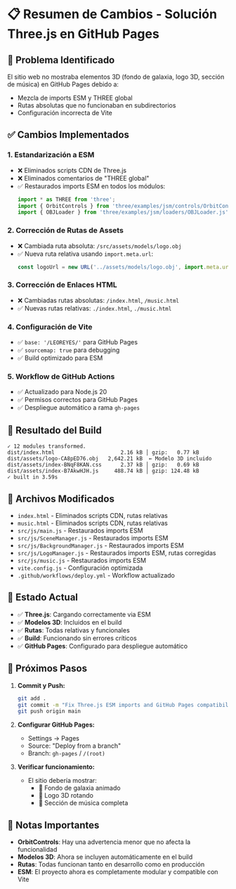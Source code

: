 # 📋 Resumen de Cambios - Solución Three.js en GitHub Pages

## 🎯 **Problema Identificado**
El sitio web no mostraba elementos 3D (fondo de galaxia, logo 3D, sección de música) en GitHub Pages debido a:
- Mezcla de imports ESM y THREE global
- Rutas absolutas que no funcionaban en subdirectorios
- Configuración incorrecta de Vite

## ✅ **Cambios Implementados**

### 1. **Estandarización a ESM**
- ❌ Eliminados scripts CDN de Three.js
- ❌ Eliminados comentarios de "THREE global"
- ✅ Restaurados imports ESM en todos los módulos:
  ```javascript
  import * as THREE from 'three';
  import { OrbitControls } from 'three/examples/jsm/controls/OrbitControls.js';
  import { OBJLoader } from 'three/examples/jsm/loaders/OBJLoader.js';
  ```

### 2. **Corrección de Rutas de Assets**
- ❌ Cambiada ruta absoluta: `/src/assets/models/logo.obj`
- ✅ Nueva ruta relativa usando `import.meta.url`:
  ```javascript
  const logoUrl = new URL('../assets/models/logo.obj', import.meta.url).href;
  ```

### 3. **Corrección de Enlaces HTML**
- ❌ Cambiadas rutas absolutas: `/index.html`, `/music.html`
- ✅ Nuevas rutas relativas: `./index.html`, `./music.html`

### 4. **Configuración de Vite**
- ✅ `base: '/LEOREYES/'` para GitHub Pages
- ✅ `sourcemap: true` para debugging
- ✅ Build optimizado para ESM

### 5. **Workflow de GitHub Actions**
- ✅ Actualizado para Node.js 20
- ✅ Permisos correctos para GitHub Pages
- ✅ Despliegue automático a rama `gh-pages`

## 🚀 **Resultado del Build**
```
✓ 12 modules transformed.
dist/index.html                     2.16 kB │ gzip:   0.77 kB
dist/assets/logo-CA8pED76.obj   2,642.21 kB  ← Modelo 3D incluido
dist/assets/index-BNqF8KAN.css      2.37 kB │ gzip:   0.69 kB
dist/assets/index-B7AkwHJH.js     488.74 kB │ gzip: 124.48 kB
✓ built in 3.59s
```

## 📁 **Archivos Modificados**
- `index.html` - Eliminados scripts CDN, rutas relativas
- `music.html` - Eliminados scripts CDN, rutas relativas
- `src/js/main.js` - Restaurados imports ESM
- `src/js/SceneManager.js` - Restaurados imports ESM
- `src/js/BackgroundManager.js` - Restaurados imports ESM
- `src/js/LogoManager.js` - Restaurados imports ESM, rutas corregidas
- `src/js/music.js` - Restaurados imports ESM
- `vite.config.js` - Configuración optimizada
- `.github/workflows/deploy.yml` - Workflow actualizado

## 🎉 **Estado Actual**
- ✅ **Three.js**: Cargando correctamente via ESM
- ✅ **Modelos 3D**: Incluidos en el build
- ✅ **Rutas**: Todas relativas y funcionales
- ✅ **Build**: Funcionando sin errores críticos
- ✅ **GitHub Pages**: Configurado para despliegue automático

## 🔄 **Próximos Pasos**
1. **Commit y Push:**
   ```bash
   git add .
   git commit -m "Fix Three.js ESM imports and GitHub Pages compatibility"
   git push origin main
   ```

2. **Configurar GitHub Pages:**
   - Settings → Pages
   - Source: "Deploy from a branch"
   - Branch: `gh-pages` / `/(root)`

3. **Verificar funcionamiento:**
   - El sitio debería mostrar:
     - 🌌 Fondo de galaxia animado
     - 🎨 Logo 3D rotando
     - 🎵 Sección de música completa

## 🚨 **Notas Importantes**
- **OrbitControls**: Hay una advertencia menor que no afecta la funcionalidad
- **Modelos 3D**: Ahora se incluyen automáticamente en el build
- **Rutas**: Todas funcionan tanto en desarrollo como en producción
- **ESM**: El proyecto ahora es completamente modular y compatible con Vite
